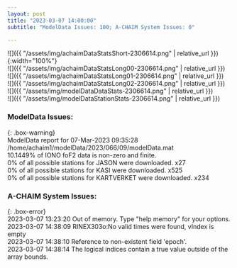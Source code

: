 ```yaml
---
layout: post
title: "2023-03-07 14:00:00"
subtitle: "ModelData Issues: 100; A-CHAIM System Issues: 0"

---
```


![]({{ "/assets/img/achaimDataStatsShort-2306614.png" | relative_url }}){:width="100%"}  
![]({{ "/assets/img/achaimDataStatsLong00-2306614.png" | relative_url }})  
![]({{ "/assets/img/achaimDataStatsLong01-2306614.png" | relative_url }})  
![]({{ "/assets/img/achaimDataStatsLong02-2306614.png" | relative_url }})  
![]({{ "/assets/img/modelDataDataStats-2306614.png" | relative_url }})  
![]({{ "/assets/img/modelDataStationStats-2306614.png" | relative_url }})  

### ModelData Issues:  
  
{: .box-warning}  
 ModelData report for 07-Mar-2023 09:35:28   
 /home/achaim1/modelData/2023/066/09/modelData.mat   
 10.1449% of IONO foF2 data is non-zero and finite.   
 0% of all possible stations for JASON were downloaded. x27   
 0% of all possible stations for KASI were downloaded. x525   
 0% of all possible stations for KARTVERKET were downloaded. x234   
  
### A-CHAIM System Issues:  
  
{: .box-error}  
2023-03-07 13:23:20 Out of memory. Type "help memory" for your options.  
2023-03-07 14:38:09 RINEX303o:No valid times were found, vIndex is empty  
2023-03-07 14:38:10 Reference to non-existent field 'epoch'.  
2023-03-07 14:38:14 The logical indices contain a true value outside of the array bounds.  
